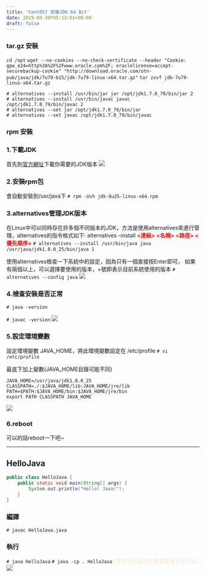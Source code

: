 ```yaml
---
title: 'CentOS7 安裝JDK 64 Bit'
date: 2015-09-30T05:13:01+08:00
draft: false
---
```

### tar.gz 安裝
`cd /opt`
`wget --no-cookies --no-check-certificate --header "Cookie: gpw_e24=http%3A%2F%2Fwww.oracle.com%2F; oraclelicense=accept-securebackup-cookie" "http://download.oracle.com/otn-pub/java/jdk/7u79-b15/jdk-7u79-linux-x64.tar.gz"`
`tar zxvf jdk-7u79-linux-x64.tar.gz`

```
# alternatives --install /usr/bin/jar jar /opt/jdk1.7.0_79/bin/jar 2
# alternatives --install /usr/bin/javac javac /opt/jdk1.7.0_79/bin/javac 2
# alternatives --set jar /opt/jdk1.7.0_79/bin/jar
# alternatives --set javac /opt/jdk1.7.0_79/bin/javac 
```

### rpm 安裝


### 1.下載JDK
首先到<a href="http://www.oracle.com/technetwork/java/javase/downloads/index.html" target="_blank">官方網址</a>下載你需要的JDK版本
<img src="//fblog.loopbai.com/images/201509/A05-01.png">


### 2.安裝rpm包
會自動安裝到/usr/java下
`# rpm -Uvh jdk-8u25-linux-x64.rpm`


### 3.alternatives管理JDK版本
在Linux中可以同時存在許多個不同版本的JDK，方法是使用alternatives來進行管理，alternatives的指令格式如下:
alternatives –install <b style="color:red;"><連結> <名稱> <路徑> <優先順序></b>
`# alternatives --install /usr/bin/java java /usr/java/jdk1.8.0_25/bin/java 1`

使用alternatives檢查一下系統中的設定，因為只有一個直接按Enter即可，
如果有兩個以上，可以選擇要使用的版本，+號即表示目前系統使用的版本
`# alternatives --config java`
<img src="//fblog.loopbai.com/images/201509/A05-02.png">


### 4.檢查安裝是否正常
`# java -version`

`# javac -version`
<img src="//fblog.loopbai.com/images/201509/A05-03.png">

### 5.設定環境變數
設定環境變數 JAVA_HOME，將此環境變數設定在 /etc/profile
`# vi /etc/profile`

最底下加上變數(JAVA_HOME目錄可能不同)
```config /etc/profile
JAVA_HOME=/usr/java/jdk1.8.0_25
CLASSPATH=./:$JAVA_HOME/lib:JAVA_HOME/jre/lib
PATH=$PATH:$JAVA_HOME/bin:$JAVA_HOME/jre/bin
export PATH CLASSPATH JAVA_HOME
```
<img src="//fblog.loopbai.com/images/201509/A05-04.png">

### 6.reboot
可以的話reboot一下吧~

***
## HelloJava
```java HelloJava.java
public class HelloJava {
    public static void main(String[] args) {
        System.out.println("Hello! Java!");
    }
}
```

### 編譯
`# javac HelloJava.java`

### 執行
`# java HelloJava`
`# java -cp . HelloJava` <b style="color:#F8ECE0;">(暫時不知道為什麼要這樣子才可以)</b>
<img src="//fblog.loopbai.com/images/201509/A05-05.png">
